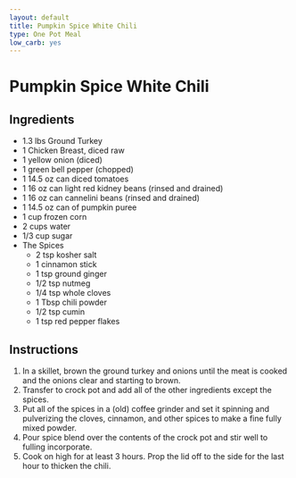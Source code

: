 ```yaml
---
layout: default
title: Pumpkin Spice White Chili
type: One Pot Meal
low_carb: yes
---
```


# Pumpkin Spice White Chili

## Ingredients

- 1.3 lbs Ground Turkey
- 1 Chicken Breast, diced raw
- 1 yellow onion (diced)
- 1 green bell pepper (chopped)
- 1 14.5 oz can diced tomatoes
- 1 16 oz can light red kidney beans (rinsed and drained)
- 1 16 oz can cannelini beans (rinsed and drained)
- 1 14.5 oz can of pumpkin puree
- 1 cup frozen corn
- 2 cups water
- 1/3 cup sugar
- The Spices
	- 2 tsp kosher salt
	- 1 cinnamon stick
	- 1 tsp ground ginger
	- 1/2 tsp nutmeg
	- 1/4 tsp whole cloves
	- 1 Tbsp chili powder
	- 1/2 tsp cumin
	- 1 tsp red pepper flakes
	
## Instructions

1. In a skillet, brown the ground turkey and onions until the meat is cooked and the onions clear and starting to brown.  
2. Transfer to crock pot and add all of the other ingredients except the spices.
3. Put all of the spices in a (old) coffee grinder and set it spinning and pulverizing the cloves, cinnamon, and other spices to make a fine fully mixed powder.  
4. Pour spice blend over the contents of the crock pot and stir well to fulling incorporate.
5. Cook on high for at least 3 hours.  Prop the lid off to the side for the last hour to thicken the chili.